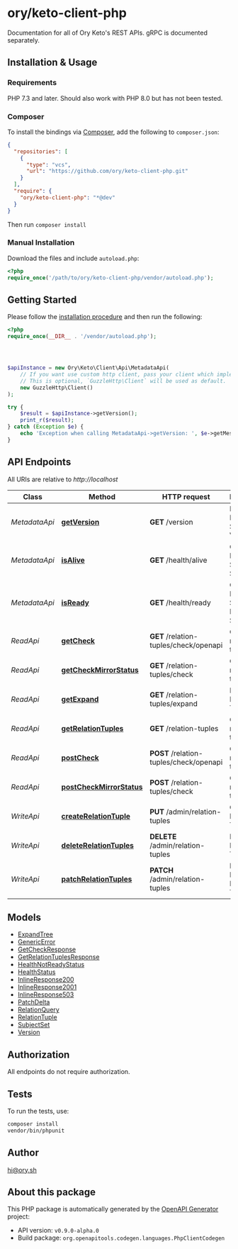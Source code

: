 # ory/keto-client-php

Documentation for all of Ory Keto's REST APIs. gRPC is documented separately.



## Installation & Usage

### Requirements

PHP 7.3 and later.
Should also work with PHP 8.0 but has not been tested.

### Composer

To install the bindings via [Composer](https://getcomposer.org/), add the following to `composer.json`:

```json
{
  "repositories": [
    {
      "type": "vcs",
      "url": "https://github.com/ory/keto-client-php.git"
    }
  ],
  "require": {
    "ory/keto-client-php": "*@dev"
  }
}
```

Then run `composer install`

### Manual Installation

Download the files and include `autoload.php`:

```php
<?php
require_once('/path/to/ory/keto-client-php/vendor/autoload.php');
```

## Getting Started

Please follow the [installation procedure](#installation--usage) and then run the following:

```php
<?php
require_once(__DIR__ . '/vendor/autoload.php');




$apiInstance = new Ory\Keto\Client\Api\MetadataApi(
    // If you want use custom http client, pass your client which implements `GuzzleHttp\ClientInterface`.
    // This is optional, `GuzzleHttp\Client` will be used as default.
    new GuzzleHttp\Client()
);

try {
    $result = $apiInstance->getVersion();
    print_r($result);
} catch (Exception $e) {
    echo 'Exception when calling MetadataApi->getVersion: ', $e->getMessage(), PHP_EOL;
}

```

## API Endpoints

All URIs are relative to *http://localhost*

Class | Method | HTTP request | Description
------------ | ------------- | ------------- | -------------
*MetadataApi* | [**getVersion**](docs/Api/MetadataApi.md#getversion) | **GET** /version | Return Running Software Version.
*MetadataApi* | [**isAlive**](docs/Api/MetadataApi.md#isalive) | **GET** /health/alive | Check HTTP Server Status
*MetadataApi* | [**isReady**](docs/Api/MetadataApi.md#isready) | **GET** /health/ready | Check HTTP Server and Database Status
*ReadApi* | [**getCheck**](docs/Api/ReadApi.md#getcheck) | **GET** /relation-tuples/check/openapi | Check a relation tuple
*ReadApi* | [**getCheckMirrorStatus**](docs/Api/ReadApi.md#getcheckmirrorstatus) | **GET** /relation-tuples/check | Check a relation tuple
*ReadApi* | [**getExpand**](docs/Api/ReadApi.md#getexpand) | **GET** /relation-tuples/expand | Expand a Relation Tuple
*ReadApi* | [**getRelationTuples**](docs/Api/ReadApi.md#getrelationtuples) | **GET** /relation-tuples | Query relation tuples
*ReadApi* | [**postCheck**](docs/Api/ReadApi.md#postcheck) | **POST** /relation-tuples/check/openapi | Check a relation tuple
*ReadApi* | [**postCheckMirrorStatus**](docs/Api/ReadApi.md#postcheckmirrorstatus) | **POST** /relation-tuples/check | Check a relation tuple
*WriteApi* | [**createRelationTuple**](docs/Api/WriteApi.md#createrelationtuple) | **PUT** /admin/relation-tuples | Create a Relation Tuple
*WriteApi* | [**deleteRelationTuples**](docs/Api/WriteApi.md#deleterelationtuples) | **DELETE** /admin/relation-tuples | Delete Relation Tuples
*WriteApi* | [**patchRelationTuples**](docs/Api/WriteApi.md#patchrelationtuples) | **PATCH** /admin/relation-tuples | Patch Multiple Relation Tuples

## Models

- [ExpandTree](docs/Model/ExpandTree.md)
- [GenericError](docs/Model/GenericError.md)
- [GetCheckResponse](docs/Model/GetCheckResponse.md)
- [GetRelationTuplesResponse](docs/Model/GetRelationTuplesResponse.md)
- [HealthNotReadyStatus](docs/Model/HealthNotReadyStatus.md)
- [HealthStatus](docs/Model/HealthStatus.md)
- [InlineResponse200](docs/Model/InlineResponse200.md)
- [InlineResponse2001](docs/Model/InlineResponse2001.md)
- [InlineResponse503](docs/Model/InlineResponse503.md)
- [PatchDelta](docs/Model/PatchDelta.md)
- [RelationQuery](docs/Model/RelationQuery.md)
- [RelationTuple](docs/Model/RelationTuple.md)
- [SubjectSet](docs/Model/SubjectSet.md)
- [Version](docs/Model/Version.md)

## Authorization
All endpoints do not require authorization.
## Tests

To run the tests, use:

```bash
composer install
vendor/bin/phpunit
```

## Author

hi@ory.sh

## About this package

This PHP package is automatically generated by the [OpenAPI Generator](https://openapi-generator.tech) project:

- API version: `v0.9.0-alpha.0`
- Build package: `org.openapitools.codegen.languages.PhpClientCodegen`
